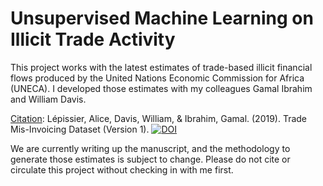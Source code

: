 Unsupervised Machine Learning on Illicit Trade Activity
============================

This project works with the latest estimates of trade-based illicit financial flows produced by the United Nations Economic Commission for Africa (UNECA). I developed those estimates with my colleagues Gamal Ibrahim and William Davis.

<u>Citation</u>: Lépissier, Alice, Davis, William, & Ibrahim, Gamal. (2019). Trade Mis-Invoicing Dataset (Version 1). <a href="https://doi.org/10.5281/zenodo.3610558"><img src="https://zenodo.org/badge/DOI/10.5281/zenodo.3610558.svg" alt="DOI"></a>

We are currently writing up the manuscript, and the methodology to generate those estimates is subject to change. Please do not cite or circulate this project without checking in with me first.